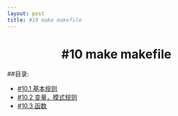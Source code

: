 ```yaml
---
layout: post
title: #10 make makefile 
---
```

<h1 style="text-align:center">#10 make makefile</h1>
##目录:
<ul>
<li> <a href="/post/10/10.1.html">#10.1 基本规则</a> </li>
<li> <a href="/post/10/10.2.html">#10.2 变量，模式规则</a> </li>
<li> <a href="/post/10/10.3.html">#10.3 函数</a> </li>
</ul>
